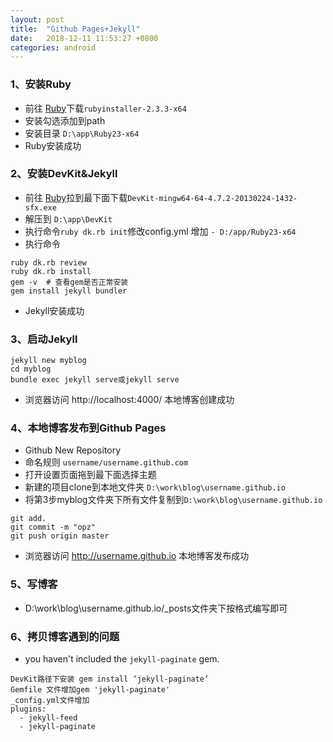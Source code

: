 ```yaml
---
layout: post
title:  "Github Pages+Jekyll"
date:   2018-12-11 11:53:27 +0800
categories: android
---
```




### 1、安装Ruby

* 前往 [Ruby](http://rubyinstaller.org/downloads)下载```rubyinstaller-2.3.3-x64```
* 安装勾选添加到path
* 安装目录 ```D:\app\Ruby23-x64```
* Ruby安装成功

### 2、安装DevKit&Jekyll

* 前往 [Ruby](http://rubyinstaller.org/downloads)拉到最下面下载```DevKit-mingw64-64-4.7.2-20130224-1432-sfx.exe```
* 解压到 ```D:\app\DevKit```
* 执行命令```ruby dk.rb init```修改config.yml  增加  ```- D:/app/Ruby23-x64```
* 执行命令
```
ruby dk.rb review
ruby dk.rb install
gem -v	# 查看gem是否正常安装
gem install jekyll bundler
```
* Jekyll安装成功
	
### 3、启动Jekyll


```
jekyll new myblog
cd myblog
bundle exec jekyll serve或jekyll serve
```
* 浏览器访问 http://localhost:4000/ 本地博客创建成功

### 4、本地博客发布到Github Pages
		
* Github New Repository
* 命名规则 ```username/username.github.com```
* 打开设置页面拖到最下面选择主题
* 新建的项目clone到本地文件夹 ```D:\work\blog\username.github.io```
* 将第3步myblog文件夹下所有文件复制到```D:\work\blog\username.github.io```
```
git add.
git commit -m "opz"
git push origin master
```
* 浏览器访问 http://username.github.io 本地博客发布成功
	
	
### 5、写博客
	
* D:\work\blog\username.github.io/_posts文件夹下按格式编写即可

### 6、拷贝博客遇到的问题

* you haven't included the `jekyll-paginate` gem. 

```
DevKit路径下安装 gem install ‘jekyll-paginate’
Gemfile 文件增加gem 'jekyll-paginate'
_config.yml文件增加
plugins:
  - jekyll-feed
  - jekyll-paginate
```



